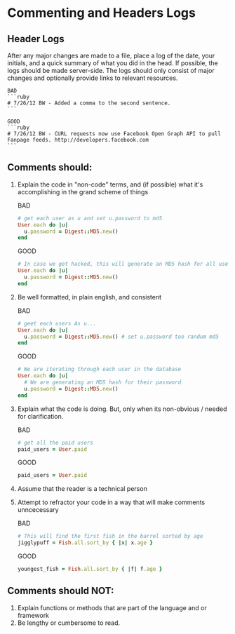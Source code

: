 # Commenting and Headers Logs

## Header Logs
After any major changes are made to a file, place a log of the date, your initials, and a quick summary of what you did in the head. 
If possible, the logs should be made server-side. The logs should only consist of major changes and optionally provide links to relevant resources.

	BAD
	```ruby
	# 7/26/12 BW - Added a comma to the second sentence.
	```

	GOOD
	```ruby
	# 7/26/12 BW - CURL requests now use Facebook Open Graph API to pull Fanpage feeds. http://developers.facebook.com
	```

## Comments should:
1. Explain the code in "non-code" terms, and (if possible) what it's accomplishing in the grand scheme of things

	  BAD
	  ```ruby
	  # get each user as u and set u.password to md5
	  User.each do |u|
	  	u.password = Digest::MD5.new()
	  end
	```
	  GOOD
	  ```ruby
	  # In case we get hacked, this will generate an MD5 hash for all users passwords in the database
	  User.each do |u|
	  	u.password = Digest::MD5.new()
	  end
	```
2. Be well formatted, in plain english, and consistent

	  BAD
	  ```ruby
	  # geet each users As u...
	  User.each do |u|
	  	u.password = Digest::MD5.new() # set u.password too randum md5
	  end
	```
	  GOOD
	  ```ruby
	  # We are iterating through each user in the database
	  User.each do |u|
	  	# We are generating an MD5 hash for their password
	  	u.password = Digest::MD5.new()
	  end
	```

3. Explain what the code is doing. But, only when its non-obvious / needed for clarification.

	  BAD
	  ```ruby
	  # get all the paid users
	  paid_users = User.paid
	  ```
	  GOOD
	  ```ruby
	  paid_users = User.paid
	```

4. Assume that the reader is a technical person
5. Attempt to refractor your code in a way that will make comments unncecessary

	BAD
	```ruby
	# This will find the first fish in the barrel sorted by age
	jigglypuff = Fish.all.sort_by { |x| x.age }
	```
	GOOD
	```ruby
	youngest_fish = Fish.all.sort_by { |f| f.age }

## Comments should NOT:
1. Explain functions or methods that are part of the language and or framework
2. Be lengthy or cumbersome to read.